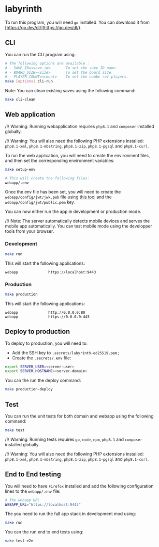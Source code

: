 # labyrinth

To run this program, you will need `go` installed. You can download it from [https://go.dev/dl/](https://go.dev/dl/).

## CLI

You can run the CLI program using:

```sh
# The following options are available :
# - SAVE_ID=<save-id>       To set the save ID name.
# - BOARD_SIZE=<size>       To set the board size.
# - PLAYER_COUNT=<count>    To set the numbe rof players.
make [options] cli-run
```

Note: You can clean existing saves using the following command:

```sh
make cli-clean
```

## Web application

/!\ Warning: Running webapplication requires `php8.1` and `composer` installed globally.

/!\ Warning: You will also need the following PHP extensions installed: `php8.1-xml`, `php8.1-mbstring`, `php8.1-zip`,
`php8.1-pgsql` and `php8.1-curl`.

To run the web application, you will need to create the environment files, and then set the corresponding environment
variables:

```sh
make setup-env

# This will create the following files:
webapp/.env
```

Once the env file has been set, you will need to create the `webapp/config/jwt/jwk.pub` file using [this tool](https://russelldavies.github.io/jwk-creator/) and the `webapp/config/jwt/public.pem` key.

You can now either run the app in development or production mode.

/!\ Note: The server automatically detects mobile devices and serves the mobile app automatically. You can test mobile mode using the developper tools from your browser.

### Development

```sh
make run
```

This will start the following applications:

```
webapp              https://localhost:9443
```

### Production

```sh
make production
```

This will start the following applications:

```
webapp              http://0.0.0.0:80
webapp              https://0.0.0.0:443
```

## Deploy to production

To deploy to production, you will need to:

- Add the SSH key to `.secrets/labyrinth-ed25519.pem` ;
- Create the `.secrets/.env` file:

```sh
export SERVER_USER=<server-user>
export SERVER_HOSTNAME=<server-domain>
```

You can the run the deploy command:

```sh
make production-deploy
```

## Test

You can run the unit tests for both domain and webapp using the following command:

```sh
make test
```

/!\ Warning: Running tests requires `go`, `node`, `npm`, `php8.1` and `composer` installed globally.

/!\ Warning: You will also need the following PHP extensions installed: `php8.1-xml`, `php8.1-mbstring`, `php8.1-zip`,
`php8.1-pgsql` and `php8.1-curl`.

## End to End testing

You will need to have `Firefox` installed and add the following configuration lines to the `webapp/.env` file:

```sh
# The webapp URL
WEBAPP_URL="https://localhost:9443"
```

The you need to run the full app stack in development mod using:

```sh
make run
```

You can the run end to end tests using:

```sh
make test-e2e
```
